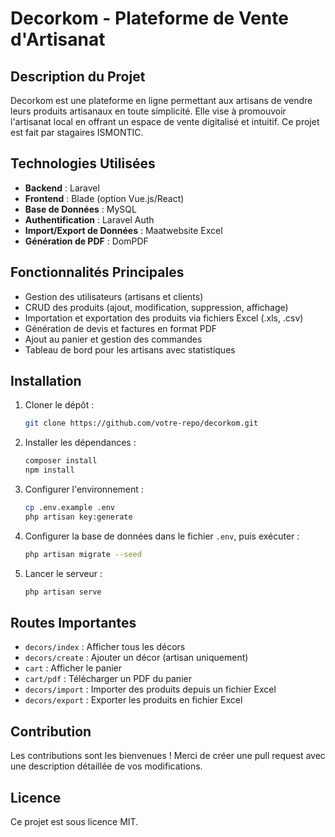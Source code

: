 # Decorkom - Plateforme de Vente d'Artisanat

## Description du Projet
Decorkom est une plateforme en ligne permettant aux artisans de vendre leurs produits artisanaux en toute simplicité. Elle vise à promouvoir l'artisanat local en offrant un espace de vente digitalisé et intuitif.
Ce projet est fait par stagaires ISMONTIC.


## Technologies Utilisées
- **Backend** : Laravel
- **Frontend** : Blade (option Vue.js/React)
- **Base de Données** : MySQL
- **Authentification** : Laravel Auth
- **Import/Export de Données** : Maatwebsite Excel
- **Génération de PDF** : DomPDF

## Fonctionnalités Principales
- Gestion des utilisateurs (artisans et clients)
- CRUD des produits (ajout, modification, suppression, affichage)
- Importation et exportation des produits via fichiers Excel (.xls, .csv)
- Génération de devis et factures en format PDF
- Ajout au panier et gestion des commandes
- Tableau de bord pour les artisans avec statistiques

## Installation
1. Cloner le dépôt :
   ```sh
   git clone https://github.com/votre-repo/decorkom.git
   ```
2. Installer les dépendances :
   ```sh
   composer install
   npm install
   ```
3. Configurer l'environnement :
   ```sh
   cp .env.example .env
   php artisan key:generate
   ```
4. Configurer la base de données dans le fichier `.env`, puis exécuter :
   ```sh
   php artisan migrate --seed
   ```
5. Lancer le serveur :
   ```sh
   php artisan serve
   ```

## Routes Importantes
- `decors/index` : Afficher tous les décors
- `decors/create` : Ajouter un décor (artisan uniquement)
- `cart` : Afficher le panier
- `cart/pdf` : Télécharger un PDF du panier
- `decors/import` : Importer des produits depuis un fichier Excel
- `decors/export` : Exporter les produits en fichier Excel

## Contribution
Les contributions sont les bienvenues ! Merci de créer une pull request avec une description détaillée de vos modifications.

## Licence
Ce projet est sous licence MIT.

